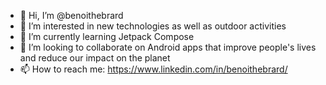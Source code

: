 - 👋 Hi, I’m @benoithebrard
- 👀 I’m interested in new technologies as well as outdoor activities
- 🌱 I’m currently learning Jetpack Compose
- 💞️ I’m looking to collaborate on Android apps that improve people's lives and reduce our impact on the planet
- 📫 How to reach me: https://www.linkedin.com/in/benoithebrard/

<!---
benoithebrard/benoithebrard is a ✨ special ✨ repository because its `README.md` (this file) appears on your GitHub profile.
You can click the Preview link to take a look at your changes.
--->
